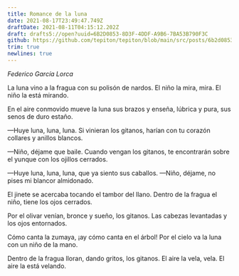 ```yaml
---
title: Romance de la luna
date: 2021-08-17T23:49:47.749Z
draftDate: 2021-08-11T04:15:12.202Z
draft: drafts5://open?uuid=6B2D0853-8D3F-4DDF-A9B6-7BA53B790F3C
github: https://github.com/tepiton/tepiton/blob/main/src/posts/6b2d0853-8d3f-4ddf-a9b6-7ba53b790f3c.md
trim: true
newlines: true
---
```



_Federico García Lorca_

La luna vino a la fragua
con su polisón de nardos.
El niño la mira, mira.
El niño la está mirando.

En el aire conmovido
mueve la luna sus brazos
y enseña, lúbrica y pura,
sus senos de duro estaño.

—Huye luna, luna, luna.
Si vinieran los gitanos,
harían con tu corazón
collares y anillos blancos.
<!-- excerpt -->
—Niño, déjame que baile.
Cuando vengan los gitanos,
te encontrarán sobre el yunque
con los ojillos cerrados.
<!-- excerpt -->
—Huye luna, luna, luna,
que ya siento sus caballos.
—Niño, déjame, no pises
mi blancor almidonado.

El jinete se acercaba
tocando el tambor del llano.
Dentro de la fragua el niño,
tiene los ojos cerrados.

Por el olivar venían,
bronce y sueño, los gitanos.
Las cabezas levantadas
y los ojos entornados.

Cómo canta la zumaya,
¡ay cómo canta en el árbol!
Por el cielo va la luna
con un niño de la mano.

Dentro de la fragua lloran,
dando gritos, los gitanos.
El aire la vela, vela.
El aire la está velando.
